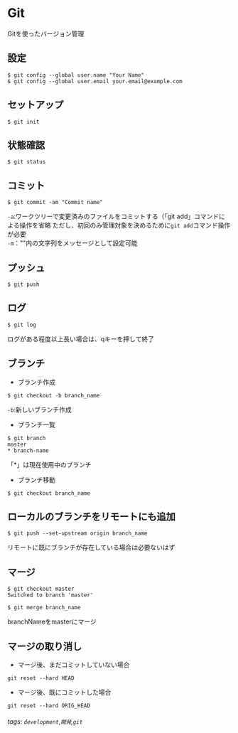 # Git
Gitを使ったバージョン管理

## 設定
```shell=
$ git config --global user.name "Your Name"
$ git config --global user.email your.email@example.com
```

## セットアップ
```shell=
$ git init
```

## 状態確認
```shell=
$ git status
```

## コミット
```shell=
$ git commit -am "Commit name"
```
`-a`:ワークツリーで変更済みのファイルをコミットする（「git add」コマンドによる操作を省略
ただし、初回のみ管理対象を決めるために`git add`コマンド操作が必要  
`-m`：""内の文字列をメッセージとして設定可能

## プッシュ
```shell=
$ git push
```

## ログ
```shell=
$ git log
```
ログがある程度以上長い場合は、qキーを押して終了

## ブランチ
- ブランチ作成
```shell=
$ git checkout -b branch_name
```
`-b`:新しいブランチ作成
- ブランチ一覧
```shell=
$ git branch
master
* branch-name
```
「*」は現在使用中のブランチ
- ブランチ移動
```shell=
$ git checkout branch_name
```

## ローカルのブランチをリモートにも追加
```shell=
$ git push --set-upstream origin branch_name
```
リモートに既にブランチが存在している場合は必要ないはず

## マージ
```shell=
$ git checkout master
Switched to branch 'master'

$ git merge branch_name
```
branchNameをmasterにマージ

## マージの取り消し
- マージ後、まだコミットしていない場合
```shell=
git reset --hard HEAD
```
- マージ後、既にコミットした場合
```shell=
git reset --hard ORIG_HEAD
```


###### tags: `development`,`開発`,`git`
